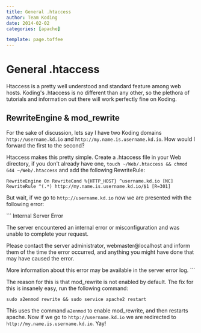 ```yaml
---
title: General .htaccess
author: Team Koding
date: 2014-02-02
categories: [apache]

template: page.toffee
---
```


# General .htaccess

Htaccess is a pretty well understood and standard feature among web hosts. Koding's .htaccess is no different than any other, so the plethora of tutorials and information out there will work perfectly fine on Koding.

## RewriteEngine & mod_rewrite

For the sake of discussion, lets say I have two Koding domains `http://username.kd.io` and `http://my.name.is.username.kd.io`. How would I forward the first to the second?

Htaccess makes this pretty simple. Create a .htaccess file in your Web directory, if you don't already have one, `touch ~/Web/.htaccess && chmod 644 ~/Web/.htaccess` and add the following RewriteRule:

`RewriteEngine On RewriteCond %{HTTP_HOST} ^username.kd.io [NC] RewriteRule ^(.*) http://my.name.is.username.kd.io/$1 [R=301]`

But wait, if we go to `http://username.kd.io` now we are presented with the following error:

``\` Internal Server Error

The server encountered an internal error or misconfiguration and was unable to complete your request.

Please contact the server administrator, webmaster@localhost and inform them of the time the error occurred, and anything you might have done that may have caused the error.

More information about this error may be available in the server error log. ``\`

The reason for this is that mod_rewrite is not enabled by default. The fix for this is insanely easy, run the following command:

`sudo a2enmod rewrite && sudo service apache2 restart`

This uses the command `a2enmod` to enable mod_rewrite, and then restarts apache. Now if we go to `http://username.kd.io` we are redirected to `http://my.name.is.username.kd.io`. Yay!
